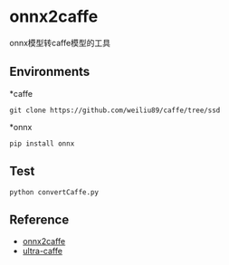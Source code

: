 # onnx2caffe
onnx模型转caffe模型的工具

## Environments
*caffe 
```
git clone https://github.com/weiliu89/caffe/tree/ssd
```
*onnx 
```
pip install onnx
```

## Test
```
python convertCaffe.py
```

## Reference
* [onnx2caffe](https://github.com/MTlab/onnx2caffe.git)  
* [ultra-caffe](https://github.com/Linzaer/Ultra-Light-Fast-Generic-Face-Detector-1MB/tree/master/caffe)

